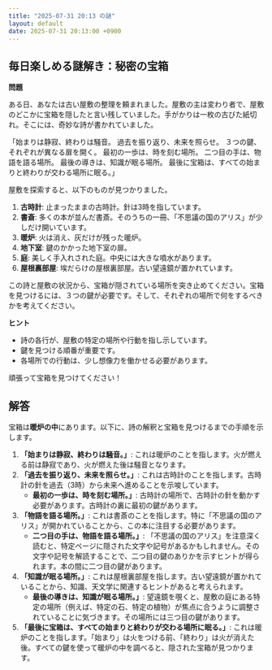 ```yaml
---
title: "2025-07-31 20:13 の謎"
layout: default
date: 2025-07-31 20:13:00 +0900
---
```

## 毎日楽しめる謎解き：秘密の宝箱

**問題**

ある日、あなたは古い屋敷の整理を頼まれました。屋敷の主は変わり者で、屋敷のどこかに宝箱を隠したと言い残していました。手がかりは一枚の古びた紙切れ。そこには、奇妙な詩が書かれていました。

「始まりは静寂、終わりは騒音。
  過去を振り返り、未来を照らせ。
  ３つの鍵、それぞれが異なる扉を開く。
  最初の一歩は、時を刻む場所。
  二つ目の手は、物語を語る場所。
  最後の導きは、知識が眠る場所。
  最後に宝箱は、すべての始まりと終わりが交わる場所に眠る。」

屋敷を探索すると、以下のものが見つかりました。

1.  **古時計**: 止まったままの古時計。針は3時を指しています。
2.  **書斎**: 多くの本が並んだ書斎。そのうちの一冊、「不思議の国のアリス」が少しだけ開いています。
3.  **暖炉**: 火は消え、灰だけが残った暖炉。
4.  **地下室**: 鍵のかかった地下室の扉。
5.  **庭**: 美しく手入れされた庭。中央には大きな噴水があります。
6.  **屋根裏部屋**: 埃だらけの屋根裏部屋。古い望遠鏡が置かれています。

この詩と屋敷の状況から、宝箱が隠されている場所を突き止めてください。宝箱を見つけるには、３つの鍵が必要です。そして、それぞれの場所で何をするべきかを考えてください。

**ヒント**

*   詩の各行が、屋敷の特定の場所や行動を指し示しています。
*   鍵を見つける順番が重要です。
*   各場所での行動は、少し想像力を働かせる必要があります。

頑張って宝箱を見つけてください！

## 解答

宝箱は**暖炉の中**にあります。以下に、詩の解釈と宝箱を見つけるまでの手順を示します。

1.  **「始まりは静寂、終わりは騒音。」**: これは暖炉のことを指します。火が燃える前は静寂であり、火が燃えた後は騒音となります。
2.  **「過去を振り返り、未来を照らせ。」**: これは古時計のことを指します。古時計の針を過去（3時）から未来へ進めることを示唆しています。
    *   **最初の一歩は、時を刻む場所。」**: 古時計の場所で、古時計の針を動かす必要があります。古時計の裏に最初の鍵があります。
3.  **「物語を語る場所。」**: これは書斎のことを指します。特に「不思議の国のアリス」が開かれていることから、この本に注目する必要があります。
    *   **二つ目の手は、物語を語る場所。」**: 「不思議の国のアリス」を注意深く読むと、特定ページに隠された文字や記号があるかもしれません。その文字や記号を解読することで、二つ目の鍵のありかを示すヒントが得られます。本の間に二つ目の鍵があります。
4.  **「知識が眠る場所。」**: これは屋根裏部屋を指します。古い望遠鏡が置かれていることから、知識、天文学に関連するヒントがあると考えられます。
    *   **最後の導きは、知識が眠る場所。」**: 望遠鏡を覗くと、屋敷の庭にある特定の場所（例えば、特定の石、特定の植物）が焦点に合うように調整されていることに気づきます。その場所には三つ目の鍵があります。
5.  **「最後に宝箱は、すべての始まりと終わりが交わる場所に眠る。」**: これは暖炉のことを指します。「始まり」は火をつける前、「終わり」は火が消えた後。すべての鍵を使って暖炉の中を調べると、隠された宝箱が見つかります。
